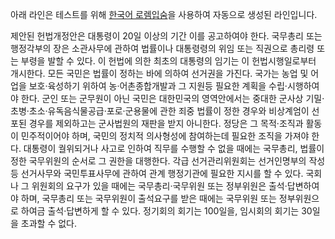 아래 라인은 테스트를 위해 [한국어 로렘입숨](http://guny.kr/stuff/klorem/)을 사용하여 자동으로 생성된 라인입니다.

제안된 헌법개정안은 대통령이 20일 이상의 기간 이를 공고하여야 한다. 국무총리 또는 행정각부의 장은 소관사무에 관하여 법률이나 대통령령의 위임 또는 직권으로 총리령 또는 부령을 발할 수 있다. 이 헌법에 의한 최초의 대통령의 임기는 이 헌법시행일로부터 개시한다. 모든 국민은 법률이 정하는 바에 의하여 선거권을 가진다. 국가는 농업 및 어업을 보호·육성하기 위하여 농·어촌종합개발과 그 지원등 필요한 계획을 수립·시행하여야 한다. 군인 또는 군무원이 아닌 국민은 대한민국의 영역안에서는 중대한 군사상 기밀·초병·초소·유독음식물공급·포로·군용물에 관한 죄중 법률이 정한 경우와 비상계엄이 선포된 경우를 제외하고는 군사법원의 재판을 받지 아니한다. 정당은 그 목적·조직과 활동이 민주적이어야 하며, 국민의 정치적 의사형성에 참여하는데 필요한 조직을 가져야 한다. 대통령이 궐위되거나 사고로 인하여 직무를 수행할 수 없을 때에는 국무총리, 법률이 정한 국무위원의 순서로 그 권한을 대행한다. 각급 선거관리위원회는 선거인명부의 작성등 선거사무와 국민투표사무에 관하여 관계 행정기관에 필요한 지시를 할 수 있다. 국회나 그 위원회의 요구가 있을 때에는 국무총리·국무위원 또는 정부위원은 출석·답변하여야 하며, 국무총리 또는 국무위원이 출석요구를 받은 때에는 국무위원 또는 정부위원으로 하여금 출석·답변하게 할 수 있다. 정기회의 회기는 100일을, 임시회의 회기는 30일을 초과할 수 없다.